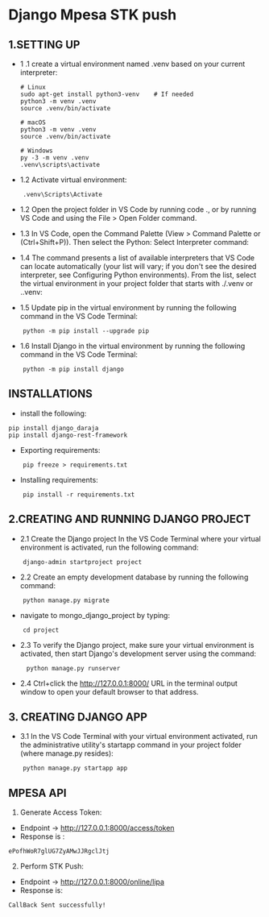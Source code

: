 # Django Mpesa STK push

## 1.SETTING UP 
- 1 .1 create a virtual environment named .venv based on your current interpreter:
   
    ```
    # Linux
    sudo apt-get install python3-venv    # If needed
    python3 -m venv .venv
    source .venv/bin/activate

    # macOS
    python3 -m venv .venv
    source .venv/bin/activate

    # Windows
    py -3 -m venv .venv
    .venv\scripts\activate
    ```

- 1.2 Activate virtual environment:

```
    .venv\Scripts\Activate 
```

- 1.2 Open the project folder in VS Code by running code ., or by running VS Code and using the File > Open Folder command.
- 1.3 In VS Code, open the Command Palette (View > Command Palette or (Ctrl+Shift+P)). Then select the Python: Select Interpreter command:
- 1.4 The command presents a list of available interpreters that VS Code can locate automatically (your list will vary; if you don't see the desired interpreter, see Configuring Python environments). From the list, select the virtual environment in your project folder that starts with ./.venv or .\.venv:

- 1.5 Update pip in the virtual environment by running the following command in the VS Code Terminal:

```
    python -m pip install --upgrade pip
```

- 1.6 Install Django in the virtual environment by running the following command in the VS Code Terminal:

```
    python -m pip install django
```

## INSTALLATIONS 
- install the following:

```
pip install django_daraja
pip install django-rest-framework
```

- Exporting requirements:

```
	pip freeze > requirements.txt
```

- Installing requirements:

```
	pip install -r requirements.txt
```

## 2.CREATING AND RUNNING DJANGO PROJECT
- 2.1 Create the Django project
In the VS Code Terminal where your virtual environment is activated, run the following command:

```
    django-admin startproject project
```

- 2.2 Create an empty development database by running the following command:

```
    python manage.py migrate
```

- navigate to mongo_django_project by typing:

```
    cd project
```
- 2.3 To verify the Django project, make sure your virtual environment is activated, then start Django's development server using the command:

```
     python manage.py runserver
```

- 2.4 Ctrl+click the http://127.0.0.1:8000/ URL in the terminal output window to open your default browser to that address.


## 3. CREATING DJANGO APP
- 3.1 In the VS Code Terminal with your virtual environment activated, run the administrative utility's startapp command in your project folder (where manage.py resides):

```
    python manage.py startapp app
```

## MPESA API
1. Generate Access Token:
- Endpoint -> http://127.0.0.1:8000/access/token
- Response is :

```
ePofhWoR7glUG7ZyAMwJJRgclJtj
```

2. Perform STK Push:
- Endpoint -> http://127.0.0.1:8000/online/lipa
- Response is:

```
CallBack Sent successfully!
```
 